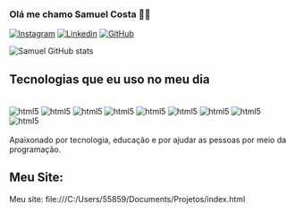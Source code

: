 ### Olá me chamo Samuel Costa 👨‍💻

[![Instagram](https://img.shields.io/badge/Instagram-E4405F?style=for-the-badge&logo=instagram&logoColor=white
)](https://https://www.instagram.com/samuelccostam/)
[![Linkedin](https://img.shields.io/badge/LinkedIn-0077B5?style=for-the-badge&logo=linkedin&logoColor=white
)](https://www.linkedin.com/in/samuel-costa-5252bb262/)
[![GitHub](https://img.shields.io/badge/GitHub-100000?style=for-the-badge&logo=github&logoColor=white)
](https://github.com/DevSamuelMota)

![Samuel GitHub stats](https://github-readme-stats.vercel.app/api?username=DevSamuel&show_icons=true&theme=cobalt)

## Tecnologias que eu uso no meu dia
<div style="display: inline_block"><br/>
<img align ="center"alt="html5" src="https://img.shields.io/badge/json%20web%20tokens-323330?style=for-the-badge&logo=json-web-tokens&logoColor=pink">
<img align ="center"alt="html5" src="https://img.shields.io/badge/C%2B%2B-00599C?style=for-the-badge&logo=c%2B%2B&logoColor=white">
<img align ="center"alt="html5" src="https://img.shields.io/badge/MongoDB-4EA94B?style=for-the-badge&logo=mongodb&logoColor=white">
<img align ="center"alt="html5" src="https://img.shields.io/badge/MySQL-00000F?style=for-the-badge&logo=mysql&logoColor=white">
<img align ="center"alt="html5" src="https://img.shields.io/badge/Java-ED8B00?style=for-the-badge&logo=openjdk&logoColor=white">
<img align ="center"alt="html5" src="https://img.shields.io/badge/Python-14354C?style=for-the-badge&logo=python&logoColor=white">
<img align ="center"alt="html5" src="https://img.shields.io/badge/HTML5-E34F26?style=for-the-badge&logo=html5&logoColor=white">
<img align ="center"alt="html5" src="https://img.shields.io/badge/CSS3-1572B6?style=for-the-badge&logo=css3&logoColor=white">
<img align 
="center"alt="html5" src="https://img.shields.io/badge/JavaScript-F7DF1E?style=for-the-badge&logo=javascript&logoColor=black"/>
</div><br/>Apaixonado por tecnologia, educação e por ajudar as pessoas por meio da programação.

## Meu Site:
Meu site: file:///C:/Users/55859/Documents/Projetos/index.html
